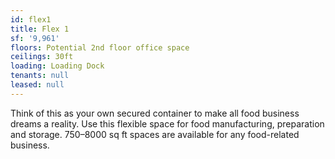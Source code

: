 ```yaml
---
id: flex1
title: Flex 1
sf: '9,961'
floors: Potential 2nd floor office space
ceilings: 30ft
loading: Loading Dock
tenants: null
leased: null
---
```


Think of this as your own secured container to make all food business dreams a reality. Use this flexible space for food manufacturing, preparation and storage. 750–8000 sq ft spaces are available for any food-related business.
